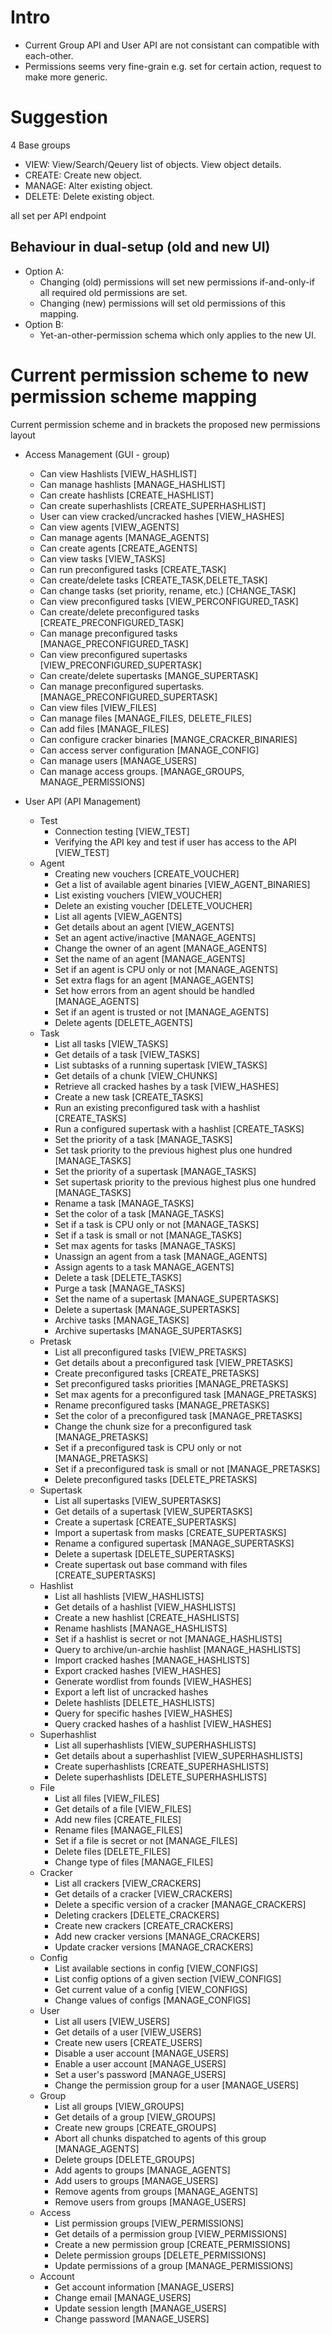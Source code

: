 Intro
=====
- Current Group API and User API are not consistant can compatible with each-other.
- Permissions seems very fine-grain e.g. set for certain action, request to make more generic.



Suggestion
==========
4 Base groups
 - VIEW: View/Search/Qeuery list of objects. View object details.
 - CREATE: Create new object.
 - MANAGE: Alter existing object.
 - DELETE: Delete existing object.

all set per API endpoint


Behaviour in dual-setup (old and new UI)
----------------------------------------
 - Option A:
    - Changing (old) permissions will set new permissions if-and-only-if all required old permissions are set.
    - Changing (new) permissions will set old permissions of this mapping.
 - Option B:
    - Yet-an-other-permission schema which only applies to the new UI.


Current permission scheme to new permission scheme mapping
==========================================================
Current permission scheme and in brackets the proposed new permissions layout


- Access Management (GUI - group)
  - Can view Hashlists [VIEW_HASHLIST]
  - Can manage hashlists [MANAGE_HASHLIST]
  - Can create hashlists [CREATE_HASHLIST]
  - Can create superhashlists [CREATE_SUPERHASHLIST]
  - User can view cracked/uncracked hashes 	[VIEW_HASHES]
  - Can view agents [VIEW_AGENTS]
  - Can manage agents [MANAGE_AGENTS]	
  - Can create agents [CREATE_AGENTS]
  - Can view tasks [VIEW_TASKS]
  - Can run preconfigured tasks [CREATE_TASK]
  - Can create/delete tasks [CREATE_TASK,DELETE_TASK]
  - Can change tasks (set priority, rename, etc.) [CHANGE_TASK]
  - Can view preconfigured tasks [VIEW_PERCONFIGURED_TASK]
  - Can create/delete preconfigured tasks [CREATE_PRECONFIGURED_TASK]
  - Can manage preconfigured tasks [MANAGE_PRECONFIGURED_TASK]
  - Can view preconfigured supertasks [VIEW_PRECONFIGURED_SUPERTASK]
  - Can create/delete supertasks [MANGE_SUPERTASK]
  - Can manage preconfigured supertasks. [MANAGE_PRECONFIGURED_SUPERTASK]
  - Can view files [VIEW_FILES]
  - Can manage files [MANAGE_FILES, DELETE_FILES]
  - Can add files [MANAGE_FILES] 	
  - Can configure cracker binaries [MANGE_CRACKER_BINARIES]	
  - Can access server configuration [MANAGE_CONFIG]	
  - Can manage users [MANAGE_USERS]
  - Can manage access groups. [MANAGE_GROUPS, MANAGE_PERMISSIONS]


- User API (API Management)
  - Test
     - Connection testing [VIEW_TEST]
     - Verifying the API key and test if user has access to the API [VIEW_TEST]
   - Agent
     - Creating new vouchers [CREATE_VOUCHER]
     - Get a list of available agent binaries [VIEW_AGENT_BINARIES]
     - List existing vouchers 	[VIEW_VOUCHER]
     - Delete an existing voucher [DELETE_VOUCHER]
     - List all agents [VIEW_AGENTS]
     - Get details about an agent [VIEW_AGENTS]	
     - Set an agent active/inactive [MANAGE_AGENTS]
     - Change the owner of an agent [MANAGE_AGENTS]	
     - Set the name of an agent [MANAGE_AGENTS]	
     - Set if an agent is CPU only or not [MANAGE_AGENTS]	
     - Set extra flags for an agent [MANAGE_AGENTS]	
     - Set how errors from an agent should be handled [MANAGE_AGENTS] 	
     - Set if an agent is trusted or not [MANAGE_AGENTS]	
     - Delete agents [DELETE_AGENTS]
   - Task
     - List all tasks [VIEW_TASKS]	
     - Get details of a task [VIEW_TASKS]	
     - List subtasks of a running supertask [VIEW_TASKS]
     - Get details of a chunk [VIEW_CHUNKS]	
     - Retrieve all cracked hashes by a task [VIEW_HASHES]
     - Create a new task [CREATE_TASKS]
     - Run an existing preconfigured task with a hashlist [CREATE_TASKS]
     - Run a configured supertask with a hashlist [CREATE_TASKS]
     - Set the priority of a task [MANAGE_TASKS]
     - Set task priority to the previous highest plus one hundred [MANAGE_TASKS]	
     - Set the priority of a supertask 	[MANAGE_TASKS]
     - Set supertask priority to the previous highest plus one hundred 	[MANAGE_TASKS]
     - Rename a task [MANAGE_TASKS]	
     - Set the color of a task 	[MANAGE_TASKS]
     - Set if a task is CPU only or not [MANAGE_TASKS]	
     - Set if a task is small or not [MANAGE_TASKS]	
     - Set max agents for tasks [MANAGE_TASKS]	
     - Unassign an agent from a task [MANAGE_AGENTS]	
     - Assign agents to a task 	MANAGE_AGENTS]
     - Delete a task [DELETE_TASKS]	
     - Purge a task [MANAGE_TASKS]	
     - Set the name of a supertask 	[MANAGE_SUPERTASKS]
     - Delete a supertask [MANAGE_SUPERTASKS]
     - Archive tasks [MANAGE_TASKS]
     - Archive supertasks [MANAGE_SUPERTASKS]
   - Pretask 
     - List all preconfigured tasks [VIEW_PRETASKS]	
     - Get details about a preconfigured task [VIEW_PRETASKS]	
     - Create preconfigured tasks [CREATE_PRETASKS]	
     - Set preconfigured tasks priorities [MANAGE_PRETASKS]	
     - Set max agents for a preconfigured task [MANAGE_PRETASKS]	
     - Rename preconfigured tasks [MANAGE_PRETASKS]	
     - Set the color of a preconfigured task [MANAGE_PRETASKS]	
     - Change the chunk size for a preconfigured task [MANAGE_PRETASKS]
     - Set if a preconfigured task is CPU only or not [MANAGE_PRETASKS]	
     - Set if a preconfigured task is small or not [MANAGE_PRETASKS]	
     - Delete preconfigured tasks [DELETE_PRETASKS]
   - Supertask 
     - List all supertasks 	[VIEW_SUPERTASKS]
     - Get details of a supertask [VIEW_SUPERTASKS]	
     - Create a supertask [CREATE_SUPERTASKS]	
     - Import a supertask from masks [CREATE_SUPERTASKS]	
     - Rename a configured supertask [MANAGE_SUPERTASKS]	
     - Delete a supertask [DELETE_SUPERTASKS]	
     - Create supertask out base command with files [CREATE_SUPERTASKS]
   - Hashlist
     - List all hashlists [VIEW_HASHLISTS]
     - Get details of a hashlist [VIEW_HASHLISTS]	
     - Create a new hashlist [CREATE_HASHLISTS]	
     - Rename hashlists [MANAGE_HASHLISTS]	
     - Set if a hashlist is secret or not [MANAGE_HASHLISTS]	
     - Query to archive/un-archie hashlist [MANAGE_HASHLISTS]
     - Import cracked hashes [MANAGE_HASHLISTS]	
     - Export cracked hashes [VIEW_HASHES]	
     - Generate wordlist from founds [VIEW_HASHES]	
     - Export a left list of uncracked hashes 	
     - Delete hashlists [DELETE_HASHLISTS]	
     - Query for specific hashes [VIEW_HASHES]	
     - Query cracked hashes of a hashlist [VIEW_HASHES]
   - Superhashlist
     - List all superhashlists 	[VIEW_SUPERHASHLISTS]
     - Get details about a superhashlist [VIEW_SUPERHASHLISTS]	
     - Create superhashlists [CREATE_SUPERHASHLISTS]	
     - Delete superhashlists [DELETE_SUPERHASHLISTS]
   - File
     - List all files [VIEW_FILES]
     - Get details of a file [VIEW_FILES]	
     - Add new files [CREATE_FILES]	
     - Rename files [MANAGE_FILES]
     - Set if a file is secret or not [MANAGE_FILES]	
     - Delete files [DELETE_FILES]	
     - Change type of files [MANAGE_FILES]
   - Cracker
     - List all crackers [VIEW_CRACKERS]
     - Get details of a cracker [VIEW_CRACKERS]
     - Delete a specific version of a cracker [MANAGE_CRACKERS]	
     - Deleting crackers [DELETE_CRACKERS]	
     - Create new crackers [CREATE_CRACKERS] 	
     - Add new cracker versions [MANAGE_CRACKERS]
     - Update cracker versions [MANAGE_CRACKERS]
   - Config 
     - List available sections in config [VIEW_CONFIGS]
     - List config options of a given section [VIEW_CONFIGS]	
     - Get current value of a config [VIEW_CONFIGS]
     - Change values of configs [MANAGE_CONFIGS]
   - User
     - List all users [VIEW_USERS]
     - Get details of a user [VIEW_USERS]
     - Create new users [CREATE_USERS]	
     - Disable a user account [MANAGE_USERS]	
     - Enable a user account [MANAGE_USERS]
     - Set a user's password [MANAGE_USERS]
     - Change the permission group for a user [MANAGE_USERS]
   - Group
     - List all groups 	[VIEW_GROUPS]
     - Get details of a group [VIEW_GROUPS]	
     - Create new groups [CREATE_GROUPS]
     - Abort all chunks dispatched to agents of this group [MANAGE_AGENTS]
     - Delete groups [DELETE_GROUPS]	
     - Add agents to groups [MANAGE_AGENTS]	
     - Add users to groups [MANAGE_USERS]	
     - Remove agents from groups [MANAGE_AGENTS]	
     - Remove users from groups [MANAGE_USERS]
   - Access
     - List permission groups [VIEW_PERMISSIONS]
     - Get details of a permission group [VIEW_PERMISSIONS]	
     - Create a new permission group [CREATE_PERMISSIONS]	
     - Delete permission groups [DELETE_PERMISSIONS]
     - Update permissions of a group [MANAGE_PERMISSIONS]
   - Account
     - Get account information [MANAGE_USERS]
     - Change email [MANAGE_USERS]
     - Update session length [MANAGE_USERS]	
     - Change password [MANAGE_USERS]